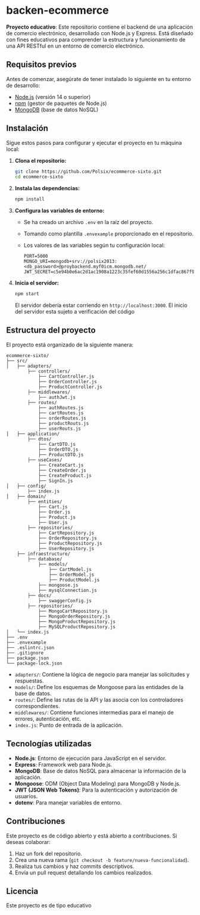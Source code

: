 # backen-ecommerce

**Proyecto educativo**: Este repositorio contiene el backend de una aplicación de comercio electrónico, desarrollado con Node.js y Express. Está diseñado con fines educativos para comprender la estructura y funcionamiento de una API RESTful en un entorno de comercio electrónico.

## Requisitos previos

Antes de comenzar, asegúrate de tener instalado lo siguiente en tu entorno de desarrollo:

* [Node.js](https://nodejs.org/) (versión 14 o superior)
* [npm](https://www.npmjs.com/) (gestor de paquetes de Node.js)
* [MongoDB](https://www.mongodb.com/) (base de datos NoSQL)

## Instalación

Sigue estos pasos para configurar y ejecutar el proyecto en tu máquina local:

1. **Clona el repositorio:**

   ```bash
   git clone https://github.com/Polsix/ecommerce-sixto.git
   cd ecommerce-sixto
   ```

2. **Instala las dependencias:**

   ```bash
   npm install
   ```

3. **Configura las variables de entorno:**

   * Se ha creado un archivo `.env` en la raíz del proyecto.
   * Tomando como plantilla `.envexample` proporcionado en el repositorio.
   * Los valores de las variables según tu configuración local:

     ```env
     PORT=5000
     MONGO_URI=mongodb+srv://polsix2013:<db_password>@proybackend.myf0icm.mongodb.net/
     JWT_SECRET=c5e94b0e6ac2d1ac1908a1223c35fef60d1556a256c1dfac867f9525b02387eb8f17b8828067ae62aa0850f35189e894bf5eb89b6814f9b993158e798f43d20b

     ```

4. **Inicia el servidor:**

   ```bash
   npm start
   ```

   El servidor debería estar corriendo en `http://localhost:3000`.
   El inicio del servidor esta sujeto a verificación del código

## Estructura del proyecto

El proyecto está organizado de la siguiente manera:

```
ecommerce-sixto/
├── src/
│   ├── adapters/
        ├── controllers/
            ├── CartController.js
            ├── OrderController.js
            ├── ProductController.js
        ├── middlewares/
            ├── authJwt.js
        ├── routes/
            ├── authRoutes.js
            ├── cartRoutes.js
            ├── orderRoutes.js
            ├── productRouts.js
            ├── userRouts.js
│   ├── application/
        ├── dtos/
            ├── CartDTO.js
            ├── OrderDTO.js
            ├── ProductDTO.js
        ├── useCases/
            ├── CreateCart.js
            ├── CreateOrder.js
            ├── CreateProduct.js
            ├── SignIn.js
│   ├── config/
        ├── index.js
│   ├── domain/
        ├── entities/
            ├── Cart.js
            ├── Order.js
            ├── Product.js
            ├── User.js
        ├── repositories/
            ├── CartRepository.js
            ├── OrderRepository.js
            ├── ProductRepository.js
            ├── UserRepository.js
    ├── infraestructure/
        ├── database/
            ├── models/
                ├── CartModel.js
                ├── OrderModel.js
                ├── ProductModel.js
            ├── mongoose.js
            ├── mysqlConnection.js
        ├── docs/
            ├── swaggerConfig.js
        ├── repositories/
            ├── MongoCartRepository.js
            ├── MongoOrderRepository.js
            ├── MongoProductRepository.js
            ├── MySQLProductRepository.js
│   └── index.js
├── .env
├── .envexample
├── .eslintrc.json
├── .gitignore
├── package.json
└── package-lock.json
```

* `adapters/`: Contiene la lógica de negocio para manejar las solicitudes y respuestas.
* `models/`: Define los esquemas de Mongoose para las entidades de la base de datos.
* `routes/`: Define las rutas de la API y las asocia con los controladores correspondientes.
* `middlewares/`: Contiene funciones intermedias para el manejo de errores, autenticación, etc.
* `index.js`: Punto de entrada de la aplicación.

## Tecnologías utilizadas

* **Node.js**: Entorno de ejecución para JavaScript en el servidor.
* **Express**: Framework web para Node.js.
* **MongoDB**: Base de datos NoSQL para almacenar la información de la aplicación.
* **Mongoose**: ODM (Object Data Modeling) para MongoDB y Node.js.
* **JWT (JSON Web Tokens)**: Para la autenticación y autorización de usuarios.
* **dotenv**: Para manejar variables de entorno.

## Contribuciones

Este proyecto es de código abierto y está abierto a contribuciones. Si deseas colaborar:

1. Haz un fork del repositorio.
2. Crea una nueva rama (`git checkout -b feature/nueva-funcionalidad`).
3. Realiza tus cambios y haz commits descriptivos.
4. Envía un pull request detallando los cambios realizados.

## Licencia

Este proyecto es de tipo educativo 

